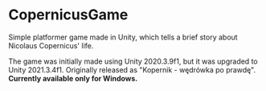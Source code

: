 # CopernicusGame

Simple platformer game made in Unity, which tells a brief story about Nicolaus Copernicus' life.

The game was initially made using Unity 2020.3.9f1, but it was upgraded to Unity 2021.3.4f1. Originally released as "Kopernik - wędrówka po prawdę". **Currently available only for Windows.**
